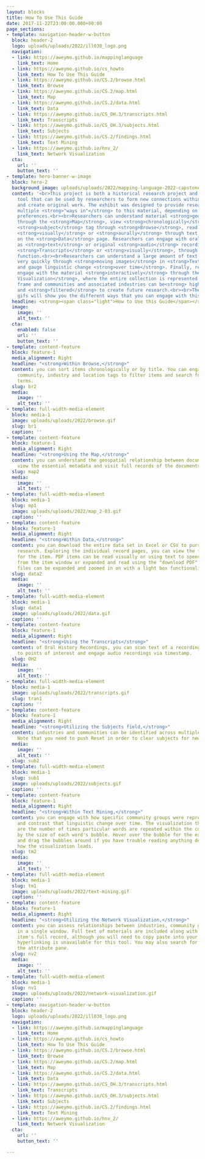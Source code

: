 ```yaml
---
layout: blocks
title: How To Use This Guide
date: 2017-11-22T23:00:00.000+00:00
page_sections:
- template: navigation-header-w-button
  block: header-2
  logo: uploads/uploads/2022/ill030_logo.png
  navigation:
  - link: https://aweymo.github.io/mappinglanguage
    link_text: Home
  - link: https://aweymo.github.io/cs_howto
    link_text: How To Use This Guide
  - link: https://aweymo.github.io/CS.2/browse.html
    link_text: Browse
  - link: https://aweymo.github.io/CS.2/map.html
    link_text: Map
  - link: https://aweymo.github.io/CS.2/data.html
    link_text: Data
  - link: https://aweymo.github.io/CS_OH.3/transcripts.html
    link_text: Transcripts
  - link: https://aweymo.github.io/CS_OH.3/subjects.html
    link_text: Subjects
  - link: https://aweymo.github.io/CS.2/findings.html
    link_text: Text Mining
  - link: https://aweymo.github.io/hnv_2/
    link_text: Network Visualization
  cta:
    url: ''
    button_text: ''
- template: hero-banner-w-image
  block: hero-2
  background_image: uploads/uploads/2022/mapping-language-2022-capstone-project.png
  content: '<br>This project is both a historical research project and a pedagogical
    tool that can be used by researchers to form new connections within the material
    and create original work. The exhibit was designed to provide researchers with
    multiple <strong>"ways in"</strong> to this material, depending on their learning
    preferences.<br><br>Researchers can understand material <strong>geospatially</strong>
    through the <strong>Map</strong>, view <strong>chronologically</strong> and by
    <strong>subject</strong> tag through <strong>Browse</strong>, read every document
    <strong>visually</strong> or <strong>aurally</strong> through text to speech software
    on the <strong>Data</strong> page. Researchers can engage with oral history recordings
    as <strong>text</strong> or original <strong>audio</strong> recordings through
    <strong>Transcripts</strong> or <strong>visually</strong>, through the <strong>Subject</strong>s
    function.<br><br>Researchers can understand a large amount of text information
    very quickly through <strong>moving images</strong> in <strong>Text Mining</strong>,
    and gauge linguistic change <strong>over time</strong>. Finally, researchers can
    engage with the material <strong>interactively</strong> through the <strong>Network
    Visualization</strong>, where the entire collection is represented in a single
    frame and communities and associated industries can be<strong> highlighted</strong>
    and <strong>filtered</strong> to create future research.<br><br>The following
    gifs will show you the different ways that you can engage with this resource:'
  headline: <strong><span class="light">How to Use this Guide</span></strong>
  image:
    image: ''
    alt_text: ''
  cta:
    enabled: false
    url: ''
    button_text: ''
- template: content-feature
  block: feature-1
  media_alignment: Right
  headline: "<strong>Within Browse,</strong>"
  content: you can sort items chronologically or by title. You can engage with the
    community, industry and location tags to filter items and search for specific
    terms.
  slug: br2
  media:
    image: ''
    alt_text: ''
- template: full-width-media-element
  block: media-1
  image: uploads/uploads/2022/browse.gif
  slug: br1
  caption: ''
- template: content-feature
  block: feature-1
  media_alignment: Right
  headline: "<strong>Using the Map,</strong>"
  content: you can understand the geospatial relationship between documents, quickly
    view the essential metadata and visit full records of the documents.
  slug: map2
  media:
    image: ''
    alt_text: ''
- template: full-width-media-element
  block: media-1
  slug: mp1
  image: uploads/uploads/2022/map_2-03.gif
  caption: ''
- template: content-feature
  block: feature-1
  media_alignment: Right
  headline: "<strong>Within Data,</strong>"
  content: you can download the entire data set in Excel or CSV to pursue your own
    research. Exploring the individual record pages, you can view the full metadata
    for the item. PDF items can be read visually or using text to speech directly
    from the item window or expanded and read using the "download PDF" button. Image
    files can be expanded and zoomed in on with a light box functionality.
  slug: data2
  media:
    image: ''
    alt_text: ''
- template: full-width-media-element
  block: media-1
  slug: data1
  image: uploads/uploads/2022/data.gif
  caption: ''
- template: content-feature
  block: feature-1
  media_alignment: Right
  headline: "<strong>Using the Transcripts</strong>"
  content: of Oral History Recordings, you can scan text of a recording and jump directly
    to points of interest and engage audio recordings via timestamp.
  slug: OH2
  media:
    image: ''
    alt_text: ''
- template: full-width-media-element
  block: media-1
  image: uploads/uploads/2022/transcripts.gif
  slug: tran1
  caption: ''
- template: content-feature
  block: feature-1
  media_alignment: Right
  headline: "<strong>Utilizing the Subjects field,</strong>"
  content: industries and communities can be identified across multiple recordings.
    Note that you need to push Reset in order to clear subjects for new searches.
  media:
    image: ''
    alt_text: ''
  slug: sub2
- template: full-width-media-element
  block: media-1
  slug: sub1
  image: uploads/uploads/2022/subjects.gif
  caption: ''
- template: content-feature
  block: feature-1
  media_alignment: Right
  headline: "<strong>Within Text Mining,</strong>"
  content: you can engage with how specific community groups were represented in media
    and contrast that linguistic change over time. The visualization that you see
    are the number of times particular words are repeated within the corpus, demonstrated
    by the size of each word's bubble. Hover over the bubble for the exact number
    and drag the bubbles around if you have trouble reading anything depending on
    how the visualization loads.
  slug: tm2
  media:
    image: ''
    alt_text: ''
- template: full-width-media-element
  block: media-1
  slug: tm1
  image: uploads/uploads/2022/text-mining.gif
  caption: ''
- template: content-feature
  block: feature-1
  media_alignment: Right
  headline: "<strong>Utilizing the Network Visualization,</strong>"
  content: you can assess relationships between industries, community groups and locations
    in a single window. Full text of materials are included along with URLs for the
    item's full record, although you will need to copy paste into your browser as
    hyperlinking is unavailable for this tool. You may also search for titles within
    the attribute pane.
  slug: nv2
  media:
    image: ''
    alt_text: ''
- template: full-width-media-element
  block: media-1
  slug: nv1
  image: uploads/uploads/2022/network-visualization.gif
  caption: ''
- template: navigation-header-w-button
  block: header-2
  logo: uploads/uploads/2022/ill030_logo.png
  navigation:
  - link: https://aweymo.github.io/mappinglanguage
    link_text: Home
  - link: https://aweymo.github.io/cs_howto
    link_text: How To Use This Guide
  - link: https://aweymo.github.io/CS.2/browse.html
    link_text: Browse
  - link: https://aweymo.github.io/CS.2/map.html
    link_text: Map
  - link: https://aweymo.github.io/CS.2/data.html
    link_text: Data
  - link: https://aweymo.github.io/CS_OH.3/transcripts.html
    link_text: Transcripts
  - link: https://aweymo.github.io/CS_OH.3/subjects.html
    link_text: Subjects
  - link: https://aweymo.github.io/CS.2/findings.html
    link_text: Text Mining
  - link: https://aweymo.github.io/hnv_2/
    link_text: Network Visualization
  cta:
    url: ''
    button_text: ''

---
```

